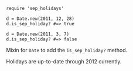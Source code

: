     require 'sep_holidays'
    
    d = Date.new(2011, 12, 28)
    d.is_sep_holiday? #=> true
    
    d = Date.new(2011, 3, 7)
    d.is_sep_holiday? #=> false
    
Mixin for `Date` to add the `is_sep_holiday?` method.

Holidays are up-to-date through 2012 currently.
    
    
    